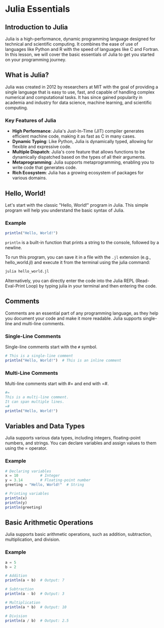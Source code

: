 # Julia Essentials

## Introduction to Julia

Julia is a high-performance, dynamic programming language designed for technical and scientific computing. It combines the ease of use of languages like Python and R with the speed of languages like C and Fortran. In this lesson, we will cover the basic essentials of Julia to get you started on your programming journey.

## What is Julia?

Julia was created in 2012 by researchers at MIT with the goal of providing a single language that is easy to use, fast, and capable of handling complex numerical and computational tasks. It has since gained popularity in academia and industry for data science, machine learning, and scientific computing.

### Key Features of Julia

- **High Performance**: Julia's Just-In-Time (JIT) compiler generates efficient machine code, making it as fast as C in many cases.
- **Dynamic Typing**: Like Python, Julia is dynamically typed, allowing for flexible and expressive code.
- **Multiple Dispatch**: Julia's core feature that allows functions to be dynamically dispatched based on the types of all their arguments.
- **Metaprogramming**: Julia supports metaprogramming, enabling you to write code that generates code.
- **Rich Ecosystem**: Julia has a growing ecosystem of packages for various domains.

## Hello, World!

Let's start with the classic "Hello, World!" program in Julia. This simple program will help you understand the basic syntax of Julia.

### Example

```julia
println("Hello, World!")
```

`println` is a built-in function that prints a string to the console, followed by a newline.

To run this program, you can save it in a file with the `.jl` extension (e.g., hello_world.jl) and execute it from the terminal using the julia command:

```bash
julia hello_world.jl
```

Alternatively, you can directly enter the code into the Julia REPL (Read-Eval-Print Loop) by typing julia in your terminal and then entering the code.

## Comments

Comments are an essential part of any programming language, as they help you document your code and make it more readable. Julia supports single-line and multi-line comments.

### Single-Line Comments

Single-line comments start with the `#` symbol.

```julia
# This is a single-line comment
println("Hello, World!")  # This is an inline comment
```

### Multi-Line Comments
Multi-line comments start with #= and end with =#.

```julia
#= 
This is a multi-line comment.
It can span multiple lines.
=#
println("Hello, World!")
```

## Variables and Data Types

Julia supports various data types, including integers, floating-point numbers, and strings. You can declare variables and assign values to them using the = operator.

### Example

```julia
# Declaring variables
x = 10          # Integer
y = 3.14        # Floating-point number
greeting = "Hello, World!"  # String

# Printing variables
println(x)
println(y)
println(greeting)
```

## Basic Arithmetic Operations
Julia supports basic arithmetic operations, such as addition, subtraction, multiplication, and division.

### Example

```julia
a = 5
b = 2

# Addition
println(a + b)  # Output: 7

# Subtraction
println(a - b)  # Output: 3

# Multiplication
println(a * b)  # Output: 10

# Division
println(a / b)  # Output: 2.5
```
